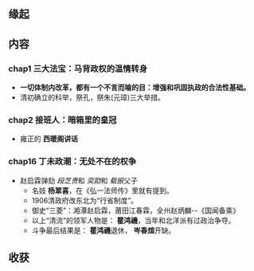 ##  缘起

##  内容

### chap1 三大法宝：马背政权的温情转身
+ **一切体制内改革，都有一个不言而喻的目：增强和巩固执政的合法性基础。**
+ 清初确立的科举，祭孔，祭朱(元璋)三大举措。

### chap2 接班人：暗箱里的皇冠
+ 雍正的 **西暖阁讲话** 

### chap16 丁未政潮：无处不在的权争
+ 赵启霖弹劾 *段芝贵*和 *奕劻*和 *载振*父子
	+ 名妓 **杨翠喜**，在《弘一法师传》里就有提到。
	+ 1906清政府改东北为“行省制度”。
	+ 御史“三菱”：湘潭赵启霖，莆田江春霖，全州赵炳麟--《国闻备乘》
	+ 以上“清流”的领军人物是： **瞿鸿禨**，当年和北洋派有过政治争夺。
	+ 斗争最后结果是： **瞿鸿禨**退休， **岑春煊**开缺。

##  收获
